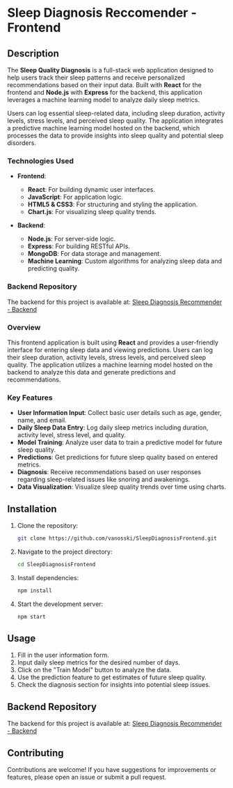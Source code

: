 # Sleep Diagnosis Reccomender - Frontend

## Description
The **Sleep Quality Diagnosis** is a full-stack web application designed to help users track their sleep patterns and receive personalized recommendations based on their input data. Built with **React** for the frontend and **Node.js** with **Express** for the backend, this application leverages a machine learning model to analyze daily sleep metrics.

Users can log essential sleep-related data, including sleep duration, activity levels, stress levels, and perceived sleep quality. The application integrates a predictive machine learning model hosted on the backend, which processes the data to provide insights into sleep quality and potential sleep disorders. 

### Technologies Used
- **Frontend**: 
  - **React**: For building dynamic user interfaces.
  - **JavaScript**: For application logic.
  - **HTML5 & CSS3**: For structuring and styling the application.
  - **Chart.js**: For visualizing sleep quality trends.

- **Backend**:
  - **Node.js**: For server-side logic.
  - **Express**: For building RESTful APIs.
  - **MongoDB**: For data storage and management.
  - **Machine Learning**: Custom algorithms for analyzing sleep data and predicting quality.

### Backend Repository
The backend for this project is available at: [Sleep Diagnosis Recommender - Backend](https://github.com/vanosski/SleepDiagnosisBackend)

### Overview
This frontend application is built using **React** and provides a user-friendly interface for entering sleep data and viewing predictions. Users can log their sleep duration, activity levels, stress levels, and perceived sleep quality. The application utilizes a machine learning model hosted on the backend to analyze this data and generate predictions and recommendations.

### Key Features
- **User Information Input**: Collect basic user details such as age, gender, name, and email.
- **Daily Sleep Data Entry**: Log daily sleep metrics including duration, activity level, stress level, and quality.
- **Model Training**: Analyze user data to train a predictive model for future sleep quality.
- **Predictions**: Get predictions for future sleep quality based on entered metrics.
- **Diagnosis**: Receive recommendations based on user responses regarding sleep-related issues like snoring and awakenings.
- **Data Visualization**: Visualize sleep quality trends over time using charts.

## Installation
1. Clone the repository:
   ```bash
   git clone https://github.com/vanosski/SleepDiagnosisFrontend.git
   ```
2. Navigate to the project directory:
   ```bash
   cd SleepDiagnosisFrontend
   ```
3. Install dependencies:
   ```bash
   npm install
   ```
4. Start the development server:
   ```bash
   npm start
   ```

## Usage
1. Fill in the user information form.
2. Input daily sleep metrics for the desired number of days.
3. Click on the "Train Model" button to analyze the data.
4. Use the prediction feature to get estimates of future sleep quality.
5. Check the diagnosis section for insights into potential sleep issues.

## Backend Repository
The backend for this project is available at: [Sleep Diagnosis Recommender - Backend](https://github.com/vanosski/SleepDiagnosisBackend)

## Contributing
Contributions are welcome! If you have suggestions for improvements or features, please open an issue or submit a pull request.
